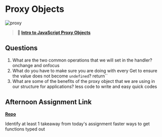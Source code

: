 # Proxy Objects

![proxy](https://bcw.blob.core.windows.net/public/img/journals/5120113092091727)

> **📖 [Intro to JavaScript Proxy Objects](https://codeworksacademy.com/fs-student-guide/resources/wk3/03-Proxies)**

## Questions

1. What are the two common operations that we will set in the handler?
onchange and onfocus 
2. What do you have to make sure you are doing with every Get to ensure the value does not become `undefined`?
return`` 
3. What are some of the benefits of the proxy object that we are using in our structure for applications?
less code to write and easy quick codes 
## Afternoon Assignment Link

**[Repo](https://github.com/JacobNeitzell/fall22-gregslist.git)**

Identify at least 1 takeaway from today's assignment
faster ways to get functions typed out 